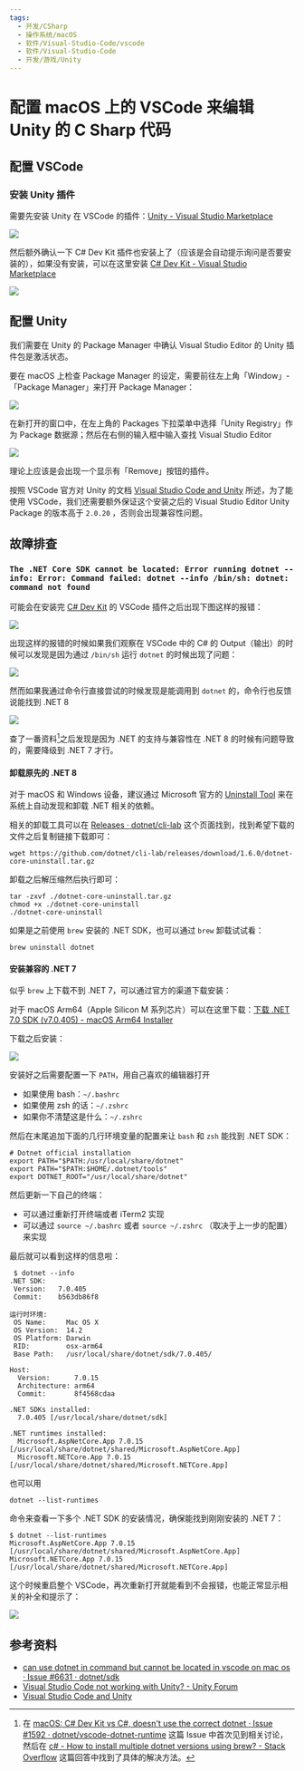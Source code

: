 ```yaml
---
tags:
  - 开发/CSharp
  - 操作系统/macOS
  - 软件/Visual-Studio-Code/vscode
  - 软件/Visual-Studio-Code
  - 开发/游戏/Unity
---
```

# 配置 macOS 上的 VSCode 来编辑 Unity 的 C Sharp 代码

## 配置 VSCode

### 安装 Unity 插件

需要先安装 Unity 在 VSCode 的插件：[Unity - Visual Studio Marketplace](https://marketplace.visualstudio.com/items?itemName=visualstudiotoolsforunity.vstuc)

![](./assets/configuring-vscode-on-macos-to-edit-unitys-c-sharp-scripts-screenshot-1.png)

然后额外确认一下 C# Dev Kit 插件也安装上了（应该是会自动提示询问是否要安装的），如果没有安装，可以在这里安装 [C# Dev Kit - Visual Studio Marketplace](https://marketplace.visualstudio.com/items?itemName=ms-dotnettools.csdevkit)

![](./assets/configuring-vscode-on-macos-to-edit-unitys-c-sharp-scripts-screenshot-2.png)

## 配置 Unity

我们需要在 Unity 的 Package Manager 中确认 Visual Studio Editor 的 Unity 插件包是激活状态。

要在 macOS 上检查 Package Manager 的设定，需要前往左上角「Window」-「Package Manager」来打开 Package Manager：

![](./assets/configuring-vscode-on-macos-to-edit-unitys-c-sharp-scripts-screenshot-4.png)

在新打开的窗口中，在左上角的 Packages 下拉菜单中选择「Unity Registry」作为 Package 数据源；然后在右侧的输入框中输入查找 Visual Studio Editor

![](./assets/configuring-vscode-on-macos-to-edit-unitys-c-sharp-scripts-screenshot-5.png)

理论上应该是会出现一个显示有「Remove」按钮的插件。

按照 VSCode 官方对 Unity 的文档 [Visual Studio Code and Unity](https://code.visualstudio.com/docs/other/unity) 所述，为了能使用 VSCode，我们还需要额外保证这个安装之后的 Visual Studio Editor Unity Package 的版本高于 `2.0.20` ，否则会出现兼容性问题。

## 故障排查

### `The .NET Core SDK cannot be located: Error running dotnet --info: Error: Command failed: dotnet --info /bin/sh: dotnet: command not found`

可能会在安装完 [C# Dev Kit](https://marketplace.visualstudio.com/items?itemName=ms-dotnettools.csdevkit) 的 VSCode 插件之后出现下图这样的报错：

![](./assets/configuring-vscode-on-macos-to-edit-unitys-c-sharp-scripts-screenshot-6.png)

出现这样的报错的时候如果我们观察在 VSCode 中的 C# 的 Output（输出）的时候可以发现是因为通过 `/bin/sh` 运行 `dotnet` 的时候出现了问题：

![](./assets/configuring-vscode-on-macos-to-edit-unitys-c-sharp-scripts-screenshot-7.png)

然而如果我通过命令行直接尝试的时候发现是能调用到 `dotnet` 的，命令行也反馈说能找到 .NET 8

![](./assets/configuring-vscode-on-macos-to-edit-unitys-c-sharp-scripts-screenshot-8.png)

查了一番资料[^1]之后发现是因为 .NET 的支持与兼容性在 .NET 8 的时候有问题导致的，需要降级到 .NET 7 才行。

#### 卸载原先的 .NET 8

对于 macOS 和 Windows 设备，建议通过 Microsoft 官方的 [Uninstall Tool](https://learn.microsoft.com/en-us/dotnet/core/additional-tools/uninstall-tool?tabs=windows) 来在系统上自动发现和卸载 .NET 相关的依赖。

相关的卸载工具可以在 [Releases · dotnet/cli-lab](https://github.com/dotnet/cli-lab/releases) 这个页面找到，找到希望下载的文件之后复制链接下载即可：

```shell
wget https://github.com/dotnet/cli-lab/releases/download/1.6.0/dotnet-core-uninstall.tar.gz
```

卸载之后解压缩然后执行即可：

```shell
tar -zxvf ./dotnet-core-uninstall.tar.gz
chmod +x ./dotnet-core-uninstall
./dotnet-core-uninstall
```

如果是之前使用 `brew` 安装的 .NET SDK，也可以通过 `brew` 卸载试试看：

```shell
brew uninstall dotnet
```

#### 安装兼容的 .NET 7

似乎 `brew` 上下载不到 .NET 7，可以通过官方的渠道下载安装：

对于 macOS Arm64（Apple Silicon M 系列芯片）可以在这里下载：[下载 .NET 7.0 SDK (v7.0.405) - macOS Arm64 Installer](https://dotnet.microsoft.com/zh-cn/download/dotnet/thank-you/sdk-7.0.405-macos-arm64-installer)

下载之后安装：

![](./assets/configuring-vscode-on-macos-to-edit-unitys-c-sharp-scripts-screenshot-9.png)

安装好之后需要配置一下 `PATH`，用自己喜欢的编辑器打开

- 如果使用 bash：`~/.bashrc`
- 如果使用 zsh 的话：`~/.zshrc`
- 如果你不清楚这是什么：`~/.zshrc`

然后在末尾追加下面的几行环境变量的配置来让 `bash` 和 `zsh` 能找到 .NET SDK：

```shell
# Dotnet official installation
export PATH="$PATH:/usr/local/share/dotnet"
export PATH="$PATH:$HOME/.dotnet/tools"
export DOTNET_ROOT="/usr/local/share/dotnet"
```

然后更新一下自己的终端：

- 可以通过重新打开终端或者 iTerm2 实现
- 可以通过 `source ~/.bashrc` 或者 `source ~/.zshrc` （取决于上一步的配置）来实现

最后就可以看到这样的信息啦：

```shell
 $ dotnet --info
.NET SDK:
 Version:   7.0.405
 Commit:    b563db86f8

运行时环境:
 OS Name:     Mac OS X
 OS Version:  14.2
 OS Platform: Darwin
 RID:         osx-arm64
 Base Path:   /usr/local/share/dotnet/sdk/7.0.405/

Host:
  Version:      7.0.15
  Architecture: arm64
  Commit:       8f4568cdaa

.NET SDKs installed:
  7.0.405 [/usr/local/share/dotnet/sdk]

.NET runtimes installed:
  Microsoft.AspNetCore.App 7.0.15 [/usr/local/share/dotnet/shared/Microsoft.AspNetCore.App]
  Microsoft.NETCore.App 7.0.15 [/usr/local/share/dotnet/shared/Microsoft.NETCore.App]
```

也可以用

```shell
dotnet --list-runtimes
```

命令来查看一下多个 .NET SDK 的安装情况，确保能找到刚刚安装的 .NET 7：

```shell
$ dotnet --list-runtimes
Microsoft.AspNetCore.App 7.0.15 [/usr/local/share/dotnet/shared/Microsoft.AspNetCore.App]
Microsoft.NETCore.App 7.0.15 [/usr/local/share/dotnet/shared/Microsoft.NETCore.App]
```

这个时候重启整个 VSCode，再次重新打开就能看到不会报错，也能正常显示相关的补全和提示了：

![](./assets/configuring-vscode-on-macos-to-edit-unitys-c-sharp-scripts-screenshot-10.png)


## 参考资料
- [can use dotnet in command but cannot be located in vscode on mac os · Issue #6631 · dotnet/sdk](https://github.com/dotnet/sdk/issues/6631)
- [Visual Studio Code not working with Unity? - Unity Forum](https://forum.unity.com/threads/visual-studio-code-not-working-with-unity.699716/)
- [Visual Studio Code and Unity](https://code.visualstudio.com/docs/other/unity)

[^1]: 在 [macOS: C# Dev Kit vs C#, doesn't use the correct dotnet · Issue #1592 · dotnet/vscode-dotnet-runtime](https://github.com/dotnet/vscode-dotnet-runtime/issues/1592) 这篇 Issue 中首次见到相关讨论，然后在 [c# - How to install multiple dotnet versions using brew? - Stack Overflow](https://stackoverflow.com/questions/76706036/how-to-install-multiple-dotnet-versions-using-brew/76707203#76707203) 这篇回答中找到了具体的解决方法。
